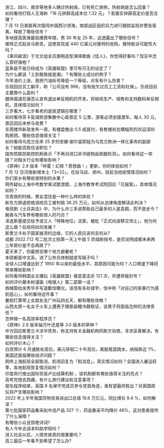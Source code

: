 浙江、四川、南京等地多人确诊热射病，已有死亡病例，热射病是怎么回事？  
如何看待打假人王海称「18 元钟薛高成本仅 1.32 元」？若属实钟薛高定价是否合理？  
7 月 13 日美舰再次擅闯中国西沙领海，南部战区组织兵力进行跟踪监视并警告驱离，释放了哪些信号？  
多地提高医保最低缴费年限，男 30 年女 25 年，这透露出了哪些信号？  
推特正式起诉马斯克，迫使其完成 440 亿美元对推特的收购，推特胜诉可能性大吗？  
《乘风破浪》于文文组全员旗袍造型演绎歌曲《佳人》，你觉得好看吗？现实中怎么穿好旗袍？  
蓝条是不是已经成为《英雄联盟》里可有可无的设定了？  
为什么都说「土到极致就是潮」？有哪些土成功的例子？  
今年油价上涨，我把汽油标号降低一个等级，对车有什么伤害？  
乐视回应员工躺平，称「公司没有 996，没有拖欠过员工工资和社保」，乐视目前主要靠什么盈利？  
媒体报道尼康否认宣布退出单反相机的开发，将继续生产、销售和支持数码单反相机，具体情况如何？  
三岁看大，七岁看老的底层逻辑在哪里？  
如何看待茶卡盐湖旅游集散中心距景区 5 公里，游客必须坐摆渡车，每人 30 元，景区回应未参与收费？  
东莞楼市新政发布一周，有楼盘推出 0.5 成首付，有售楼处拉横幅热烈欢迎深圳购房团，哪些信息值得关注？  
如何看待乌克兰任命 25 岁的安娜·谢尔盖耶娃为乌克兰欧洲一体化事务的副部长？她能否胜任该职位？  
国务院联防联控机制表示「不再对进口非冷链物品核酸检测」，如何看待这一举措？对相关行业有哪些影响？  
《原神》2.8 版本「仲夏！幻夜？奇想曲！」更新，你的体验如何？  
7 月 12 日河南新增本土「3+22」，在驻马店、郑州，目前当地疫情情况如何？  
你们家乡有哪些很特别的水果？  
网传疑似上海中考数学某试题泄题，上海市教育考试院回应「已报案」，具体情况如何？  
住青旅的时候，男女混住是一种什么样的体验？  
新东方辞退拒绝调岗员工被判赔 38.25 万元，如何从法律角度解读此判决？  
电视剧《士兵突击》中，为什么许三多说帮助自己最多的人是袁朗，而不是史今？  
腕表与汽车界有哪些惊人的巧合？  
泽连斯基提交给予波兰人「特殊地位」法案，被批「正式向波移交领土」，他为何这么做？后续将如何发展？  
斯里兰卡处于国家崩溃的边缘，它的人民应该何去何从?  
成都 2022.7.12 号二批次土拍第一天上午就 5 宗熔断摇号，是否说明成都未来两三年房价是不会再跌了?  
夏天来了，你最想去哪个地方避暑呢？  
本硕都是中文系，进了公务员体制就是写稿子吗？  
全球人口增速达到了 1950 年以来的最低水平，其原因可能为何？人口增速下降将带来哪些影响？  
如何看待韩国女主播玩《英雄联盟》被恶意击杀 121 次，并遭举报封号？  
如何评价藤本树漫画《电锯人》第二部第一话？  
杨槠策给余秀华手写道歉信曝光，该信有多处错字，信中称「对自己的家暴行为感到恶心」，如何看待这件事？  
暑假打算带上女朋友去广州玩四五天，都有哪些攻略？  
山西太原一名女子火车上遭男子猥亵装睡冷静取证，该男子将面临怎样的法律责任？  
怎样做一名高效率程序员？  
《原神》2.8 版本抽万叶还是等 3.0 版本的草神？  
中方回应斯里兰卡涉华债务，称支持有关金融机构同斯方协商，寻求妥善解决，有哪些信息值得关注？  
如何评价木心？  
白宫预计 6 月通胀处高位，美元徘徊二十年高位，美股尾盘跳水，纳指跌近 1%，美国还面临哪些经济问题？  
网传上海航班全部取消，机场回复为「假消息」，真实情况如何？全国进入暑运旺季，各地航班恢复情况如何？  
印度央行推出国际贸易卢比结算机制 ，该机制都有哪些值得关注的亮点？  
高考完想去西藏，有什么旅行建议和注意事项？  
提名程序结束，英国 8 名保守党成员参与党首角逐，谁有望最终胜出？对英国政坛将产生哪些影响？  
2022 年上半年我国货物贸易进出口总值 19.8 万亿元，同比增长 9.4 %，如何解读？  
第七批国家药品集采拟中选产品 327 个，药品集采平均降价 48%，这对患者提供了什么保障？  
有哪些小众且惊艳诗词?  
有人今年去读本科助学班吗？  
进入社会以后，人情世故真的很重要吗？  
高三最后一年看不到希望了怎么办?  
